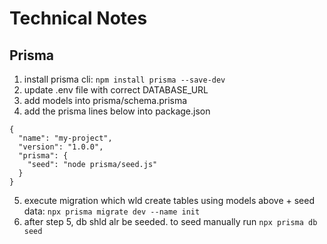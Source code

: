 # Technical Notes

## Prisma

1. install prisma cli: `npm install prisma --save-dev`
2. update .env file with correct DATABASE_URL
3. add models into prisma/schema.prisma
4. add the prisma lines below into package.json

```
{
  "name": "my-project",
  "version": "1.0.0",
  "prisma": {
    "seed": "node prisma/seed.js"
  }
}
```

5. execute migration which wld create tables using models above + seed data: `npx prisma migrate dev --name init`
6. after step 5, db shld alr be seeded. to seed manually run `npx prisma db seed`
